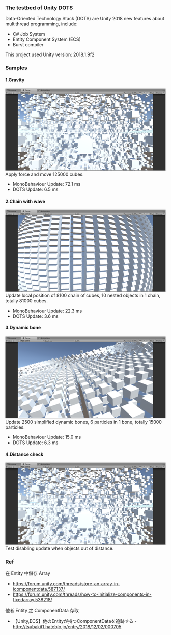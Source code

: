 ### The testbed of Unity DOTS
Data-Oriented Technology Stack (DOTS) are Unity 2018 new features about multithread programming, include:
* C# Job System
* Entity Component System (ECS)
* Burst compiler

This project used Unity version: 2018.1.9f2

### Samples
#### 1.Gravity
![Gravity](https://github.com/douduck08/Unity-DOTSTestbed/blob/master/image/gravity.png)
Apply force and move 125000 cubes.
* MonoBehaviour Update: 72.1 ms
* DOTS Update: 6.5 ms

#### 2.Chain with wave
![Gravity](https://github.com/douduck08/Unity-DOTSTestbed/blob/master/image/chain.png)
Update local position of 8100 chain of cubes, 10 nested objects in 1 chain, totally 81000 cubes.
* MonoBehaviour Update: 22.3 ms
* DOTS Update: 3.6 ms

#### 3.Dynamic bone
![Gravity](https://github.com/douduck08/Unity-DOTSTestbed/blob/master/image/dynamic_bone.png)
Update 2500 simplified dynamic bones, 6 particles in 1 bone, totally 15000 particles.
* MonoBehaviour Update: 15.0 ms
* DOTS Update: 6.3 ms

#### 4.Distance check
![Gravity](https://github.com/douduck08/Unity-DOTSTestbed/blob/master/image/gravity.png)
Test disabling update when objects out of distance.

### Ref
在 Entity 中儲存 Array
* https://forum.unity.com/threads/store-an-array-in-icomponentdata.587137/
* https://forum.unity.com/threads/how-to-initialize-components-in-fixedarray.538218/

他者 Entity 之 ComponentData 存取
  * 【Unity,ECS】他のEntityが持つComponentDataを追跡する - http://tsubakit1.hateblo.jp/entry/2018/12/02/000705